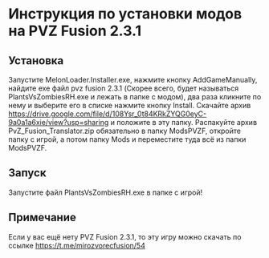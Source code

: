 # Инструкция по установки модов на PVZ Fusion 2.3.1

## Установка

Запустите MelonLoader.Installer.exe, нажмите кнопку AddGameManually, найдите exe файл pvz fusion 2.3.1
(Скорее всего, будет называться PlantsVsZombiesRH.exe и лежать в папке с модом),
два раза кликните по нему и выберите его в списке нажмите кнопку Install.
Скачайте архив https://drive.google.com/file/d/108Ysr_0t84KRkZYQG0eyC-9a0a1a6xie/view?usp=sharing и положите в эту папку.
Распакуйте архив PvZ_Fusion_Translator.zip обязательно в папку ModsPVZF, откройте папку с игрой, а потом папку Mods и переместите туда всё из папки ModsPVZF.

## Запуск

Запустите файл PlantsVsZombiesRH.exe в папке с игрой!

## Примечание

Если у вас ещё нету PVZ Fusion 2.3.1, то эту игру можно скачать по ссылке https://t.me/mirozvorecfusion/54
